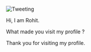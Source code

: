 ![Tweeting](https://twitter.com/dei_summa_iruda)




Hi, I am Rohit. 

What made you visit my profile ?

Thank you for visiting my profile.
